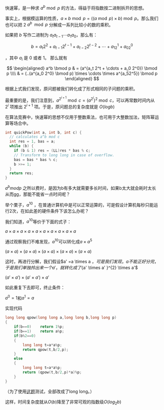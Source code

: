 快速幂，是一种求 $a^b \bmod p$ 的方法，得益于将指数按二进制拆开的思想。

事实上，根据模运算的性质，$a \times b \bmod p = ((a \bmod p) \times b) \bmod p$。那么我们也可以把 2 $a^b \mod p$ 分解成一系列比较小的数的乘积。

如果把 $b$ 写作二进制为 $a_ta_{t-1} \cdots a_1a_0$，那么有：

$$
b = a_t2^2 + a_{t-1}2^{t-1} + a_{t-2}2^{t-2} + \cdots + a_12^1 + a_02^0
$$

，其中 $a_i$ 是 0 或者 1。
那么就有

$$
\begin{aligned}
a^b \bmod p & = (a^{a_t 2^t + \cdots + a_0 2^0}) \bmod p \\\\
& = (..(a^{a_0 2^0} \bmod p) \times \cdots \times a^{a_52^5}) \bmod p
\end{aligned}
$$

根据上式我们发现，原问题被我们转化成了形式相同的子问题的乘积。

最重要的是，我们注意到，$a^{2^{i+1}} \bmod c = (a^{2^i})^2 \bmod c$，可以再常数时间内从 $2^i$ 项推出 $2^{i+1}$ 项。于是，原问题总的复杂度就是 $O(logb)$

在算法竞赛中，快速幂的思想不仅用于整数乘法，也可用于大整数加法，矩阵幂运算等场合中。

```c++
int quickPow(int a, int b, int c) {
  // calculates a^b mod c
  int res = 1, bas = a;
  while (b) {
    if (b & 1) res = (LL)res * bas % c;
    // Transform to long long in case of overflow.
    bas = bas * bas % c;
    b >>= 1;
  }
  return res;
}
```

$a^b mod p$ 之所以费时，是因为b有多大就需要多长时间，如果b太大就会耗时太长从而gg，那能不能省一点时间呢？

举个栗子，$a^{10}$ ，在普通计算机中是可以正常运算的，可是假设计算机每秒只能运行2次，在如此差的硬件条件下该怎么办呢？

我们知道，$a^{10}$等价于下面的式子：

$a \times a \times a \times a \times a \times a \times a \times a \times a \times a$

通过观察我们不难发现，$a^{10}$可以转化成$a \times a^{5}$

$\left(a \times a \right) \times\left(a \times a \right) \times \left(a \times a \right) \times \left(a \times a \right) \times \left(a \times a \right)$

这时，再进行分解，我们假设$a' =a \times a $，可是我们发现，a不能正好分完，于是我们单独拎出来一个a'，就转化成了${a' \times a' }^{2} \times a'$

$\left (a' \times a'\right) \times\left (a' \times a'\right) \times a'$

如此重复下去即可，终止条件：

$a^0=1$和$a^1=a$

实现代码

```c++
long long qpow(long long a,long long b,long long p)
{
	if(b==0)	return 1%p;
	if(b==1)	return a%p;
	if(b%2==0)
    {
		long long t=a*a%p;
		return qpow(t,b/2,p);
	}
    else 
    {
		long long t=a*a%p;
		return (qpow(t,b/2,p)*a)%p;
	}
}
```

（为了使用[这题](https://www.luogu.org/problemnew/show/P1226)测试，全部改成了long long。）

这样，时间复杂度就从$O(b)$降至了非常可观的指数级$O(log_2b)$